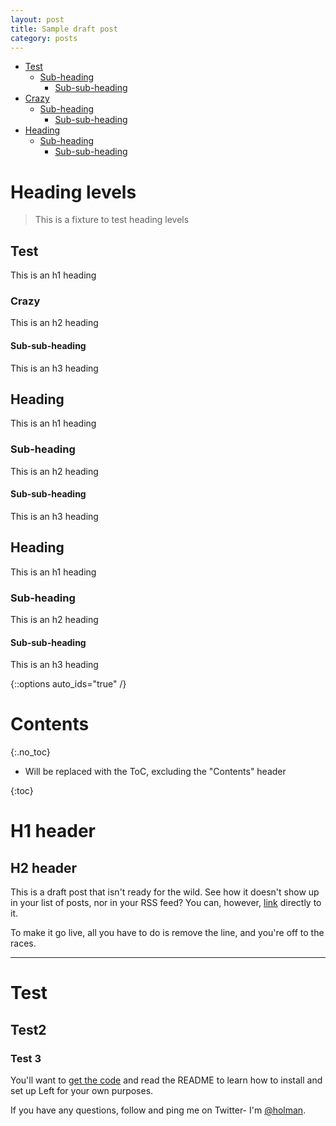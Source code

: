 ```yaml
---
layout: post
title: Sample draft post
category: posts
---
```


- [Test](#heading)
  * [Sub-heading](#sub-heading)
    + [Sub-sub-heading](#sub-sub-heading)
- [Crazy](#heading-1)
  * [Sub-heading](#sub-heading-1)
    + [Sub-sub-heading](#sub-sub-heading-1)
- [Heading](#heading-2)
  * [Sub-heading](#sub-heading-2)
    + [Sub-sub-heading](#sub-sub-heading-2)


# Heading levels

> This is a fixture to test heading levels

<!-- toc -->

## Test

This is an h1 heading

### Crazy

This is an h2 heading

#### Sub-sub-heading

This is an h3 heading

## Heading

This is an h1 heading

### Sub-heading

This is an h2 heading

#### Sub-sub-heading

This is an h3 heading

## Heading

This is an h1 heading

### Sub-heading

This is an h2 heading

#### Sub-sub-heading

This is an h3 heading


{::options auto_ids="true" /}

# Contents
{:.no_toc}

* Will be replaced with the ToC, excluding the "Contents" header

{:toc}

# H1 header

## H2 header

This is a draft post that isn't ready for the wild. See how it doesn't show up in your list of posts, nor in your RSS feed? You can, however, [link](/posts/draft) directly to it.

To make it go live, all you have to do is remove the line, and you're off to the races.

---

# Test

## Test2

### Test 3

You'll want to [get the code][left] and read the README to learn how to
install and set up Left for your own purposes.

If you have any questions, follow and ping me on Twitter- I'm
[@holman][twitter].

[jekyll]: https://github.com/mojombo/jekyll
[zh]: http://zachholman.com
[left]: https://github.com/holman/left#readme
[twitter]: https://twitter.com/holman
